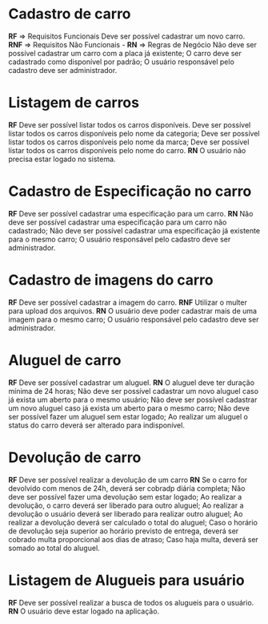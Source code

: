 # Cadastro de carro
**RF** => Requisitos Funcionais
    Deve ser possível cadastrar um novo carro.
**RNF** => Requisitos Não Funcionais
    -
**RN** => Regras de Negócio
    Não deve ser possível cadastrar um carro com a placa já existente;
    O carro deve ser cadastrado como disponível por padrão;
    O usuário responsável pelo cadastro deve ser administrador.


# Listagem de carros
**RF**
    Deve ser possível listar todos os carros disponíveis.
    Deve ser possível listar todos os carros disponíveis pelo nome da categoria;
    Deve ser possível listar todos os carros disponíveis pelo nome da marca;
    Deve ser possível listar todos os carros disponíveis pelo nome do carro.
**RN**
    O usuário não precisa estar logado no sistema.


# Cadastro de Especificação no carro
**RF**
    Deve ser possível cadastrar uma especificação para um carro.
**RN**
    Não deve ser possível cadastrar uma especificação para um carro não cadastrado;
    Não deve ser possível cadastrar uma especificação já existente para o mesmo carro;
    O usuário responsável pelo cadastro deve ser administrador.


# Cadastro de imagens do carro
**RF**
    Deve ser possível cadastrar a imagem do carro.
**RNF**
    Utilizar o multer para upload dos arquivos.
**RN**
    O usuário deve poder cadastrar mais de uma imagem para o mesmo carro;
    O usuário responsável pelo cadastro deve ser administrador.

# Aluguel de carro
**RF**
    Deve ser possível cadastrar um aluguel.
**RN**
    O aluguel deve ter duração mínima de 24 horas;
    Não deve ser possível cadastrar um novo aluguel caso já exista um aberto para o mesmo usuário;
    Não deve ser possível cadastrar um novo aluguel caso já exista um aberto para o mesmo carro;
    Não deve ser possível fazer um aluguel sem estar logado;
    Ao realizar um aluguel o status do carro deverá ser alterado para indisponível.

# Devolução de carro
**RF**
    Deve ser possível realizar a devolução de um carro
**RN**
    Se o carro for devolvido com menos de 24h, deverá ser cobradp diária completa;
    Não deve ser possível fazer uma  devolução sem estar logado;
    Ao realizar a devolução, o carro deverá ser liberado para outro aluguel;
    Ao realizar a devolução o usuário deverá ser liberado para realizar outro aluguel;
    Ao realizar a devolução deverá ser calculado o total do aluguel;
    Caso o horário de devolução seja superior ao horário previsto de entrega, deverá ser cobrado multa proporcional aos dias de atraso;
    Caso haja multa, deverá ser somado ao total do aluguel.

# Listagem de Alugueis para usuário
**RF**
    Deve ser possível realizar a busca de todos os alugueis para o usuário.
**RN**
    O usuário deve estar logado na aplicação.